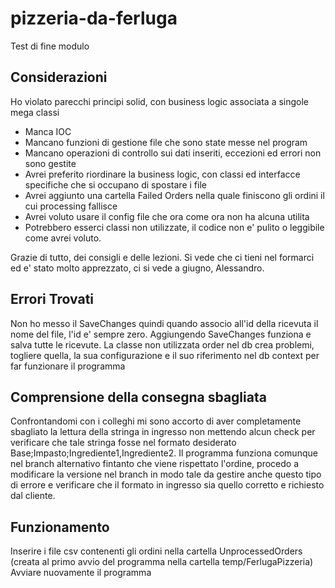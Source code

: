 # pizzeria-da-ferluga
Test di fine modulo
## Considerazioni

Ho violato parecchi principi solid, con business logic associata a singole mega classi  
- Manca IOC
- Mancano funzioni di gestione file che sono state messe nel program
- Mancano operazioni di controllo sui dati inseriti, eccezioni ed errori non sono gestite
- Avrei preferito riordinare la business logic, con classi ed interfacce specifiche che si occupano di spostare i file
- Avrei aggiunto una cartella Failed Orders nella quale finiscono gli ordini il cui processing fallisce
- Avrei voluto usare il config file che ora come ora non ha alcuna utilita
- Potrebbero esserci classi non utilizzate, il codice non e' pulito o leggibile come avrei voluto.

Grazie di tutto, dei consigli e delle lezioni. Si vede che ci tieni nel formarci ed e' stato molto apprezzato, ci si vede a giugno,
Alessandro.

## Errori Trovati

Non ho messo il SaveChanges quindi quando associo all'id della ricevuta il nome del file, l'id e' sempre zero. Aggiungendo SaveChanges funziona e salva tutte le ricevute.
La classe non utilizzata order nel db crea problemi, togliere quella, la sua configurazione e il suo riferimento nel db context per far funzionare il programma

## Comprensione della consegna sbagliata

Confrontandomi con i colleghi mi sono accorto di aver completamente sbagliato la lettura della stringa in ingresso non mettendo alcun check per verificare che tale stringa fosse nel formato desiderato Base;Impasto;Ingrediente1,Ingrediente2.
Il programma funziona comunque nel branch alternativo fintanto che viene rispettato l'ordine, procedo a modificare la versione nel branch in modo tale da gestire anche questo tipo di errore e verificare che il formato in ingresso sia quello corretto e richiesto dal cliente.

## Funzionamento

Inserire i file csv contenenti gli ordini nella cartella UnprocessedOrders (creata al primo avvio del programma nella cartella temp/FerlugaPizzeria)
Avviare nuovamente il programma
